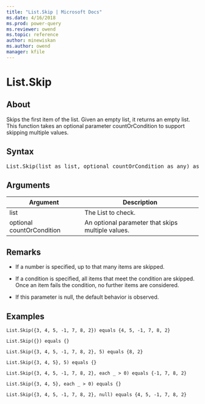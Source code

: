 ```yaml
---
title: "List.Skip | Microsoft Docs"
ms.date: 4/16/2018
ms.prod: power-query
ms.reviewer: owend
ms.topic: reference
author: minewiskan
ms.author: owend
manager: kfile
---
```

# List.Skip

  
## About  
Skips the first item of the list.  Given an empty list, it returns an empty list. This function takes an optional parameter countOrCondition to support skipping multiple values.  
  
## Syntax

<pre>
List.Skip(list as list, optional countOrCondition as any) as list  
</pre>
  
## Arguments  
  
|Argument|Description|  
|------------|---------------|  
|list|The List to check.|  
|optional countOrCondition|An optional parameter that skips multiple values.|  
  
## <a name="__toc360789265"></a>Remarks  
  
-   If a number is specified, up to that many items are skipped.  
  
-   If a condition is specified, all items that meet the condition are skipped.  Once an item fails the condition, no further items are considered.  
  
-   If this parameter is null, the default behavior is observed.  
  
## Examples  
  
```powerquery-m
List.Skip({3, 4, 5, -1, 7, 8, 2}) equals {4, 5, -1, 7, 8, 2}  
```  
  
```powerquery-m
List.Skip({}) equals {}  
```  
  
```powerquery-m
List.Skip({3, 4, 5, -1, 7, 8, 2}, 5) equals {8, 2}  
```  
  
```powerquery-m
List.Skip({3, 4, 5}, 5) equals {}  
```  
  
```powerquery-m
List.Skip({3, 4, 5, -1, 7, 8, 2}, each _ > 0) equals {-1, 7, 8, 2}  
```  
  
```powerquery-m
List.Skip({3, 4, 5}, each _ > 0) equals {}  
```  
  
```powerquery-m
List.Skip({3, 4, 5, -1, 7, 8, 2}, null) equals {4, 5, -1, 7, 8, 2}  
```  
